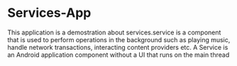 # Services-App
This application is a demostration about services.service is a component that is used to perform operations in the background such as playing music, handle network transactions, interacting content providers etc.
A Service is an Android application component without a UI that runs on the main thread
